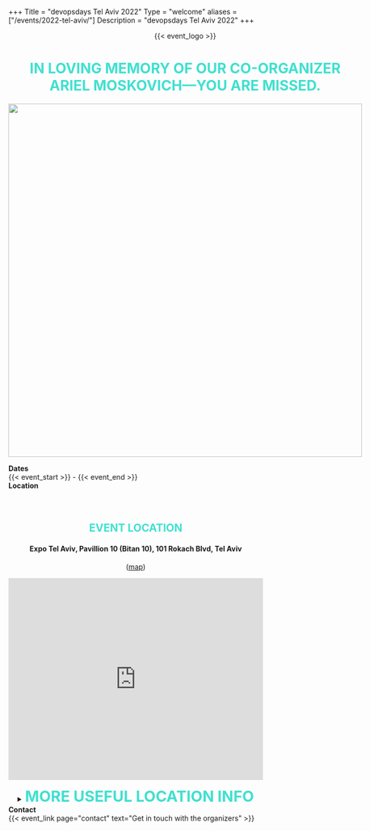 +++
Title = "devopsdays Tel Aviv 2022"
Type = "welcome"
aliases = ["/events/2022-tel-aviv/"]
Description = "devopsdays Tel Aviv 2022"
+++

<div style="text-align:center; width:700;">
  {{< event_logo >}}
             <h1 style="text-transform: uppercase; color: turquoise; text-align: center;">IN LOVING MEMORY OF OUR CO-ORGANIZER <br/>ARIEL MOSKOVICH––YOU ARE MISSED. </h1>
      <p style="text-align:center"><img src="https://tlvcommunity.dev/assets/images/ariel.png" width="700"></p>
</div> 

<div class = "row">
  <div class = "col-md-2">
    <strong>Dates</strong>
  </div>
  <div class = "col-md-8">
    {{< event_start >}} - {{< event_end >}}
  </div>
</div>

 <div class = "row">
  <div class = "col-md-2">
    <strong>Location</strong>
  </div>
  <div class = "col-md-8">
  <div class="row" id="location">
   <br />
   <br />
</div>

<div class="box" style="width: 100%; text-align: center;">

   <span style="text-align: center;">
       <h2 style="text-transform: uppercase; color: turquoise;">EVENT LOCATION</h2>
       <h4>Expo Tel Aviv, Pavillion 10 (Bitan 10), 101 Rokach Blvd, Tel Aviv</h4>
       <p>(<a href="https://g.page/expo-telaviv?share" target="_blank">map</a>)</p>
   </span>
   <p style="text-align: center;"> <iframe
           src="https://www.google.com/maps/embed?pb=!1m18!1m12!1m3!1d3379.6251427094767!2d34.8078965154897!3d32.10641542518062!2m3!1f0!2f0!3f0!3m2!1i1024!2i768!4f13.1!3m3!1m2!1s0x151d497d21e3f0bd%3A0x498ace449d9c240f!2sExpo%20Tel%20Aviv!5e0!3m2!1sen!2sil!4v1649579133489!5m2!1sen!2sil"
           width="100%" height="400" style="border:0;" allowfullscreen="" loading="lazy"></iframe></p>

   <details>
       <summary><span style="text-transform: uppercase; color: turquoise; font-size: 30px; font-weight: 700;">MORE
               USEFUL LOCATION INFO</span></summary>
       <h3>Transportation</h3>
       <p>Expo Tel Aviv is centrally located next to the train and many bus lines, offering easy transport options and
           accessibility.<br />
           If you are coming by public transportation, have a look at the <a
               href="https://moovitapp.com/israel-1/poi/en" target="_blank">Moovit</a> app or website, that can provide
           the best information for bus, train or other public
           transport options. <br />

           If you are coming by train, get off at the Tel Aviv University station. From there, exit to the Expo Tel
           Aviv
           side of the station, from there it is a quick walk to Pavillion 10 inside the Expo.

           In Tel Aviv there are many other options for public transportation including Bubble (a ride-sharing
           service),
           bicycles and scooters for rent (Birds & Winds), and much more. If you have any questions regarding getting
           to the
           venue, please make sure to <a href="#contact">contact us</a>.
       </p>  ​
       <h3>Parking</h3>
       <p>For particpants coming by car, there are multiple parking lots inside the Expo Tel Aviv grounds. We are
           checking on the possibility for parking discounts.</p>
       <h3>Accommodation</h3>
       <p>Tel Aviv is home to Israel's most prestigious beachfront hotels. The main stretch of hotels is right across
           from the
           Tel Aviv Marina. You can find more information about the location of the various hotels <a
               href="https://www.tripadvisor.com/Hotels-g293984-Tel_Aviv_Tel_Aviv_District-Hotels.html"
               target="_blank"></a>here.</p>

       <h3>Leisure</h3>
       <p>Tel Aviv is one of the most culturally diverse cities you will ever see. There is a multitude of sights,
           tours, and
           museums that visitors can enjoy during their stay in Israel.</p>

       ​

       <p>For more information on things to do in Tel Aviv, see <a
               href="https://www.tripadvisor.com/Attractions-g293984-Activities-Tel_Aviv_Tel_Aviv_District.html"
               target="_blank">here</a>.</p>

   </details>

</div>
  </div>
</div>

<!-- <div class = "row">
  <div class = "col-md-2">
    <strong>Register</strong>
  </div>
  <div class = "col-md-8">
    {{< event_link page="registration" text="Register to attend the conference!" >}}
  </div>
</div> -->

<!-- <div class = "row">
  <div class = "col-md-2">
    <strong>Propose</strong>
  </div>
  <div class = "col-md-8">
    {{< event_link page="propose" text="Propose a talk!" >}}
  </div>
</div> -->

<!-- <div class = "row">
  <div class = "col-md-2">
    <strong>Program</strong>
  </div>
  <div class = "col-md-8">
    View the {{< event_link page="program" text="program." >}}
  </div>
</div> -->

<!-- <div class = "row">
  <div class = "col-md-2">
    <strong>Speakers</strong>
  </div>
  <div class = "col-md-8">
    Check out the {{< event_link page="speakers" text="speakers!" >}}
  </div>
</div> -->


<div class = "row">
  <div class = "col-md-2">
    <strong>Contact</strong>
  </div>
  <div class = "col-md-8">
    {{< event_link page="contact" text="Get in touch with the organizers" >}}
  </div>
</div>

<!-- Uncomment if you added your city twitter name -->
<!--
{{< event_twitter >}}
-->
